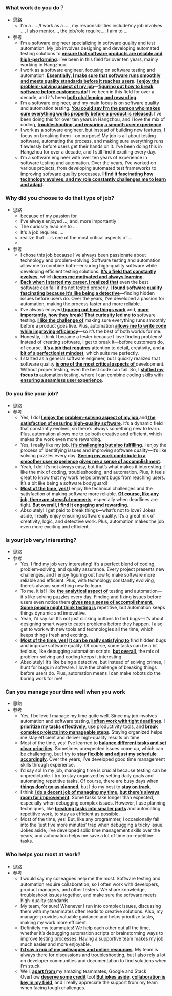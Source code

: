 
### What work do you do？
- 思路
	- I'm a ...../I work as a ...., my responsibilities include/my job involves ..., I also mentor..., the job/role require..., I aim to ...
- 参考
	- I’m a software engineer specializing in software quality and test automation. My job involves designing and developing automated testing solutions to <b><u>ensure that software products are reliable and high-performing</u></b>. I’ve been in this field for over ten years, mainly working in Hangzhou.
	- I work as a software engineer, focusing on software testing and automation. <b><u>Essentially, I make sure that software runs smoothly and meets quality standards before it reaches users</u></b>. <b><u>I enjoy the problem-solving aspect of my job</u></b>—<b><u>figuring out how to break software before customers do</u></b>! I've been in this field for over a decade, and it’s been <b><u>both challenging and rewarding</u></b>.
	- I’m a software engineer, and my main focus is on software quality and automation testing. <b><u>You could say I’m the person who makes sure everything works properly before a product is released</u></b>. I’ve been doing this for over ten years in Hangzhou, and I love the mix of coding, <b><u>troubleshooting, and ensuring a smooth user experience</u></b>.
	- I work as a software engineer, but instead of building new features, I focus on breaking them—on purpose! My job is all about testing software, automating the process, and making sure everything runs flawlessly before users get their hands on it. I’ve been doing this in Hangzhou for over a decade, and I still find it exciting every day.
	- I’m a software engineer with over ten years of experience in software testing and automation. Over the years, I’ve worked on various projects, from developing automated test frameworks to improving software quality processes. <b><u>I find it fascinating how technology evolves, and my role constantly challenges me to learn and adapt</u></b>.

### Why did you choose to do that type of job?
- 思路
	- because of  my passion for
	- I've always enjoyed ..., and, more importantly
	- The curiosity lead me to ...
	- It's a job requires ....
	- realize that ... is  one of the most critical aspects of ...
	- 
- 参考
	- I chose this job because I’ve always been passionate about technology and problem-solving. Software testing and automation allow me to combine both—ensuring high-quality software while developing efficient testing solutions. <b><u>It’s a field that constantly evolves</u></b>, which<b><u> keeps me motivated and always learning</u></b>.
	- <b><u>Back when I started my career, I realized that</u></b> even the best software can fail if it’s not tested properly.<b><u> I found software quality fascinating because it’s like being a detective</u></b>—finding hidden issues before users do. Over the years, I’ve developed a passion for automation, making the process faster and more reliable.
	- I’ve always enjoyed<b><u> figuring out how things work</u></b> and, <b><u>more importantly, how they break</u></b>! <b><u>That curiosity led me to </u></b>software testing. <b><u>I like the challenge of</u></b> making sure everything runs smoothly before a product goes live. Plus, automation <b><u>allows me to write code while improving efficiency</u></b>—so it’s the best of both worlds for me.
	- Honestly, I think I became a tester because I love finding problems! Instead of creating software, I get to break it—before customers do, of course. <b><u>It’s a job that requires</u></b> attention to detail, creativity, and <b><u>a bit of a perfectionist mindset</u></b>, which suits me perfectly.
	- I started as a general software engineer, but I quickly realized that software quality <b><u>is one of the most critical aspects of </u></b>development. Without proper testing, even the best code can fail. So, I <b><u>shifted my focus to </u></b>automation testing, where I can combine coding skills with <b><u>ensuring a seamless user experience</u></b>.
### Do you like your job?
- 思路
- 参考
	- Yes, I do! <b><u>I enjoy the problem-solving aspect of my job </u></b>and<b><u> the satisfaction of ensuring high-quality software</u></b>. It’s a dynamic field that constantly evolves, so there’s always something new to learn. Plus, automation allows me to be both creative and efficient, which makes the work even more rewarding.
	- Yes, I really like my job. <b><u>It’s challenging but also fulfilling</u></b>. I enjoy the process of identifying issues and improving software quality—it’s like solving puzzles every day. <b><u>Seeing my work contribute to a smoother user experience</u></b> <b><u>gives me a sense of accomplishment</u></b>.
	- Yeah, I do! It’s not always easy, but that’s what makes it interesting. I like the mix of coding, troubleshooting, and automation. Plus, it feels great to know that my work helps prevent bugs from reaching users. It’s a bit like being a software bodyguard!
	- <b><u>Most of the time, yes! </u></b>I enjoy the technical challenges and the satisfaction of making software more reliable. <b><u>Of course, like any job, there are stressful moments</u></b>, especially when deadlines are tight. <b><u>But overall, I find it engaging and rewarding.</u></b>
	- Absolutely! I get paid to break things—what’s not to love? Jokes aside, I really enjoy ensuring software quality. It’s a great mix of creativity, logic, and detective work. Plus, automation makes the job even more exciting and efficient.
###  Is your job very interesting?
- 思路
- 参考
	- Yes, I find my job very interesting! It’s a perfect blend of coding, problem-solving, and quality assurance. Every project presents new challenges, and I enjoy figuring out how to make software more reliable and efficient. Plus, with technology constantly evolving, there’s always something new to learn.
	- To me, it is! I like <b><u>the analytical aspect of</u></b> testing and automation—it's like solving puzzles every day. Finding and fixing issues before users even notice them <b><u>gives me a sense of accomplishment.</u></b> <b><u>Some people might think testing is</u></b> repetitive, but automation keeps things dynamic and innovative.
	- Yeah, I’d say so! It’s not just clicking buttons to find bugs—it’s about designing smart ways to catch problems before they happen. I also get to work with new tools and technologies all the time, which keeps things fresh and exciting.
	- <b><u>Most of the time, yes!</u></b> <b><u>It can be really satisfying to</u></b> find hidden bugs and improve software quality. Of course, some tasks can be a bit tedious, like debugging automation scripts, <b><u>but overall</u></b>, the mix of problem-solving and coding keeps it interesting.
	- Absolutely! It’s like being a detective, but instead of solving crimes, I hunt for bugs in software. I love the challenge of breaking things before users do. Plus, automation means I can make robots do the boring work for me!
###  Can you manage your time well when you work
- 思路
- 参考
	- Yes, I believe I manage my time quite well. Since my job involves automation and software testing, <b><u>I often work with tight deadlines</u></b>. I <b><u>prioritize my tasks effectively</u></b>, use productivity tools, and <b><u>break complex projects into manageable steps</u></b>. Staying organized helps me stay efficient and deliver high-quality results on time.
	- Most of the time, yes! I’ve learned to <b><u>balance different tasks and set clear priorities</u></b>. Sometimes unexpected issues come up, which can be challenging, but I try to <b><u>stay flexible and adjust my schedule accordingly</u></b>. Over the years, I’ve developed good time management skills through experience.
	- I’d say so! In my job, managing time is crucial because testing can be unpredictable. I try to stay organized by setting daily goals and automating repetitive tasks. Of course, there are busy days when <b><u>things don’t go as planned</u></b>, but I do my best to <b><u>stay on track</u></b>.
	- I think <b><u>I do a decent job of managing my time</u></b>, <b><u>but there’s always room for improvement</u></b>. Some tasks take longer than expected, especially when debugging complex issues. However, I use planning techniques, like <b><u>breaking tasks into smaller parts</u></b> and automating repetitive work, to stay as efficient as possible.
	- Most of the time, yes! But, like any programmer, I occasionally fall into the ‘just five more minutes’ trap when debugging a tricky issue. Jokes aside, I’ve developed solid time management skills over the years, and automation helps me save a lot of time on repetitive tasks.
### Who helps you most at work?
- 思路
- 参考
	- I would say my colleagues help me the most. Software testing and automation require collaboration, so I often work with developers, product managers, and other testers. We share knowledge, troubleshoot issues together, and make sure the software meets high-quality standards.
	- My team, for sure! Whenever I run into complex issues, discussing them with my teammates often leads to creative solutions. Also, my manager provides valuable guidance and helps prioritize tasks, making my work more efficient.
	- Definitely my teammates! We help each other out all the time, whether it’s debugging automation scripts or brainstorming ways to improve testing processes. Having a supportive team makes my job much easier and more enjoyable.
	- <b><u>I’d say a mix of my colleagues and online resources</u></b>. My team is always there for discussions and troubleshooting, but I also rely a lot on developer communities and documentation to find solutions when I’m stuck.
	- Well, <b><u>apart from </u></b>my amazing teammates, Google and Stack Overflow <b><u>deserve some credit</u></b> too! <b><u>But jokes aside</u></b>, <b><u>collaboration is key in my field</u></b>, and I really appreciate the support from my team when facing tough challenges.

